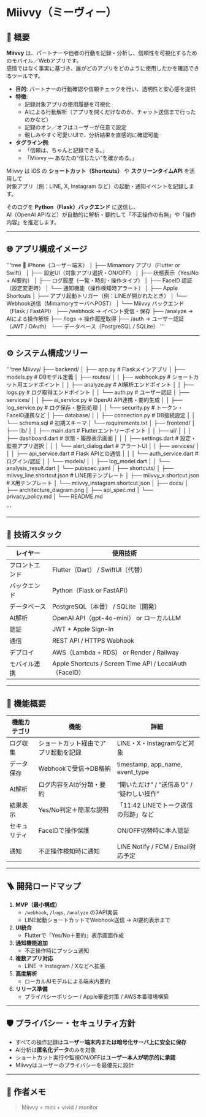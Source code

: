 # Miivvy（ミーヴィー）

## 🎯 概要
**Miivvy** は、パートナーや他者の行動を記録・分析し、信頼性を可視化するためのモバイル／Webアプリです。  
感情ではなく事実に基づき、誰がどのアプリをどのように使用したかを確認できるツールです。

- **目的**: パートナーの行動確認や信頼チェックを行い、透明性と安心感を提供
- **特徴**:
  - 記録対象アプリの使用履歴を可視化
  - AIによる行動解析（アプリを開くだけなのか、チャット送信まで行ったのかなど）
  - 記録のオン／オフはユーザーが任意で設定
  - 親しみやすく可愛いUIで、分析結果を直感的に確認可能
- **タグライン例**:
  - 「信頼は、ちゃんと記録できる。」
  - 「Miivvy — あなたの“信じたい”を確かめる。」

Miivvy は iOS の **ショートカット（Shortcuts）** や **スクリーンタイムAPI** を活用して  
対象アプリ（例：LINE, X, Instagram など）の起動・通知イベントを記録します。

そのログを **Python（Flask）バックエンド** に送信し、  
AI（OpenAI APIなど）が自動的に解析・要約して「不正操作の有無」や「操作内容」を推定します。

---

## 🌐 アプリ構成イメージ

'''tree
📱 iPhone（ユーザー端末）
│
├── Mimamory アプリ（Flutter or Swift）
│   ├── 設定UI（対象アプリ選択・ON/OFF）
│   ├── 状態表示（Yes/No + AI要約）
│   ├── ログ履歴（一覧・時刻・操作タイプ）
│   ├── FaceID 認証（設定変更時）
│   └── 通知機能（操作検知時アラート）
│
├── Apple Shortcuts
│   ├── アプリ起動トリガー（例：LINEが開かれたとき）
│   └── Webhook送信（MimamoryサーバへPOST）
│
└── Miivvy バックエンド（Flask / FastAPI）
    ├── /webhook → イベント受信・保存
    ├── /analyze → AIによる操作解析
    ├── /logs → 操作履歴取得
    ├── /auth → ユーザー認証（JWT / OAuth）
    └── データベース（PostgreSQL / SQLite）
'''

---

## ⚙️ システム構成ツリー

'''tree
Miivvy/
├── backend/
│   ├── app.py # Flaskメインアプリ
│   ├── models.py # DBモデル定義
│   ├── routes/
│   │   ├── webhook.py # ショートカット用エンドポイント
│   │   ├── analyze.py # AI解析エンドポイント
│   │   ├── logs.py # ログ取得エンドポイント
│   │   └── auth.py # ユーザー認証
│   ├── services/
│   │   ├── ai_service.py # OpenAI API連携・要約生成
│   │   ├── log_service.py # ログ保存・整形処理
│   │   └── security.py # トークン・FaceID連携など
│   ├── database/
│   │   ├── connection.py # DB接続設定
│   │   └── schema.sql # 初期スキーマ
│   └── requirements.txt
│
├── frontend/
│   ├── lib/
│   │   ├── main.dart # Flutterエントリーポイント
│   │   ├── ui/
│   │   │   ├── dashboard.dart # 状態・履歴表示画面
│   │   │   ├── settings.dart # 設定・監視アプリ選択
│   │   │   └── alert_dialog.dart # アラートUI
│   │   ├── services/
│   │   │   ├── api_service.dart # Flask APIとの通信
│   │   │   └── auth_service.dart # ログイン/認証
│   │   └── models/
│   │       ├── log_model.dart
│   │       └── analysis_result.dart
│   └── pubspec.yaml
│
├── shortcuts/
│   ├── miivvy_line.shortcut.json # LINE用テンプレート
│   ├── miivvy_x.shortcut.json # X用テンプレート
│   └── miivvy_instagram.shortcut.json
│
├── docs/
│   ├── architecture_diagram.png
│   ├── api_spec.md
│   └── privacy_policy.md
│
└── README.md

'''

---

## 🧠 技術スタック

| レイヤー | 使用技術 |
|-----------|------------|
| フロントエンド | Flutter（Dart） / SwiftUI（代替） |
| バックエンド | Python（Flask or FastAPI） |
| データベース | PostgreSQL（本番） / SQLite（開発） |
| AI解析 | OpenAI API（gpt-4o-mini） or ローカルLLM |
| 認証 | JWT + Apple Sign-In |
| 通信 | REST API / HTTPS Webhook |
| デプロイ | AWS（Lambda + RDS） or Render / Railway |
| モバイル連携 | Apple Shortcuts / Screen Time API / LocalAuth（FaceID） |

---

## 🧩 機能概要

| 機能カテゴリ | 機能 | 詳細 |
|---------------|------|------|
| ログ収集 | ショートカット経由でアプリ起動を記録 | LINE・X・Instagramなど対象 |
| データ保存 | Webhookで受信→DB格納 | timestamp, app_name, event_type |
| AI解析 | ログ内容をAIが分類・要約 | “開いただけ” / “送信あり” / “疑わしい操作” |
| 結果表示 | Yes/No判定＋簡潔な説明 | 「11:42 LINEでトーク送信の形跡」など |
| セキュリティ | FaceIDで操作保護 | ON/OFF切替時に本人認証 |
| 通知 | 不正操作検知時に通知 | LINE Notify / FCM / Email対応予定 |

---

## 🪜 開発ロードマップ

1. **MVP（最小構成）**
   - `/webhook`, `/logs`, `/analyze` の3API実装
   - LINE起動ショートカットでWebhook送信 → AI要約表示まで
2. **UI統合**
   - Flutterで「Yes/No＋要約」表示画面作成
3. **通知機能追加**
   - 不正操作時にプッシュ通知
4. **複数アプリ対応**
   - LINE → Instagram / Xなどへ拡張
5. **高度解析**
   - ローカルAIモデルによる端末内要約
6. **リリース準備**
   - プライバシーポリシー / Apple審査対策 / AWS本番環境構築

---

## 🛡️ プライバシー・セキュリティ方針

- すべての操作記録は**ユーザー端末内または暗号化サーバ上に安全に保存**
- AI分析は**匿名化データ**のみを対象
- ショートカット実行や監視ON/OFFは**ユーザー本人が明示的に承認**
- Miivvyはユーザーのプライバシーを最優先に設計

---

## 🧭 作者メモ

> Miivvy = mini + vivid / monitor
